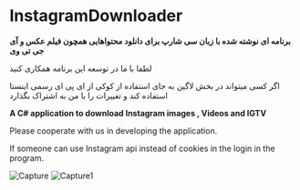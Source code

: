 # InstagramDownloader
**برنامه ای نوشته شده با زبان سی شارپ برای دانلود محتواهایی همچون فیلم عکس و آی جی تی وی**

لطفا با ما در توسعه این برنامه همکاری کنید

اگر کسی میتواند در بخش لاگین به جای استفاده از کوکی از ای پی ای رسمی اینستا استفاده کند و تغییرات را با من به اشتراک بگذارد


**A C# application to download Instagram images , Videos and IGTV**

Please cooperate with us in developing the application.




If someone can use Instagram api instead of cookies in the login in the program.





![Capture](https://user-images.githubusercontent.com/77751863/105381939-cd6d4300-5c24-11eb-942e-2cdd07bb998f.PNG)
![Capture1](https://user-images.githubusercontent.com/77751863/105381966-d52ce780-5c24-11eb-8d56-ae310cdd9f07.PNG)
